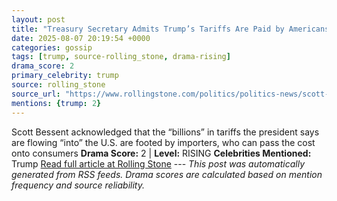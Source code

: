 ```yaml
---
layout: post
title: "Treasury Secretary Admits Trump’s Tariffs Are Paid by Americans"
date: 2025-08-07 20:19:54 +0000
categories: gossip
tags: [trump, source-rolling_stone, drama-rising]
drama_score: 2
primary_celebrity: trump
source: rolling_stone
source_url: "https://www.rollingstone.com/politics/politics-news/scott-bessent-admits-americans-pay-trump-tariffs-1235403145/"
mentions: {trump: 2}
---
```


Scott Bessent acknowledged that the “billions” in tariffs the president says are flowing “into” the U.S. are footed by importers, who can pass the cost onto consumers **Drama Score:** 2 | **Level:** RISING **Celebrities Mentioned:** Trump [Read full article at Rolling Stone](https://www.rollingstone.com/politics/politics-news/scott-bessent-admits-americans-pay-trump-tariffs-1235403145/) --- *This post was automatically generated from RSS feeds. Drama scores are calculated based on mention frequency and source reliability.*